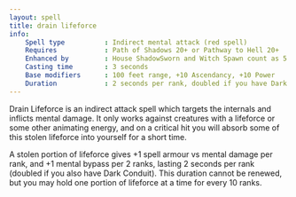 ```yaml
---
layout: spell
title: drain lifeforce
info:
    Spell type          : Indirect mental attack (red spell)
    Requires            : Path of Shadows 20+ or Pathway to Hell 20+
    Enhanced by         : House ShadowSworn and Witch Spawn count as 5 ranks
    Casting time        : 3 seconds
    Base modifiers      : 100 feet range, +10 Ascendancy, +10 Power
    Duration            : 2 seconds per rank, doubled if you have Dark Conduit
---
```


Drain Lifeforce is an indirect attack spell which targets the internals and 
inflicts mental damage.  It only works against creatures with a lifeforce or 
some other animating energy, and on a critical hit you will absorb some of 
this stolen lifeforce into yourself for a short time.

A stolen portion of lifeforce gives +1 spell armour vs mental damage per rank, 
and +1 mental bypass per 2 ranks, lasting 2 seconds per rank (doubled if you 
also have Dark Conduit).  This duration cannot be renewed, but you may hold 
one portion of lifeforce at a time for every 10 ranks.
